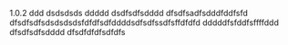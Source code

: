 1.0.2
ddd
dsdsdsds
ddddd
dsdfsdfsdddd
dfsdfsadfsdddfddfsfd
dfsdfsdfsdsdsdsdsfdfdfsdfddddsdfsdfssdfsffdfdfd
dddddfsfddfsffffddd
dfsdfsdfsdddd
dfsdfdfdfsdfdfs
